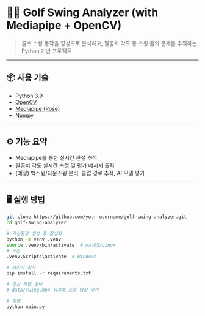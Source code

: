 # 🏌️‍♂️ Golf Swing Analyzer (with Mediapipe + OpenCV)

> 골프 스윙 동작을 영상으로 분석하고, 팔꿈치 각도 등 스윙 폼의 문제를 추적하는 Python 기반 프로젝트

---

## 📦 사용 기술

- Python 3.9
- [OpenCV](https://opencv.org/)
- [Mediapipe (Pose)](https://google.github.io/mediapipe/)
- Numpy

---

## ⚙️ 기능 요약

- Mediapipe를 통한 실시간 관절 추적
- 팔꿈치 각도 실시간 측정 및 평가 메시지 출력
- (예정) 백스윙/다운스윙 분리, 클럽 경로 추적, AI 모델 평가

---

## 🖥 실행 방법

```bash
git clone https://github.com/your-username/golf-swing-analyzer.git
cd golf-swing-analyzer

# 가상환경 생성 후 활성화
python -m venv .venv
source .venv/bin/activate  # macOS/Linux
# 또는
.venv\Scripts\activate  # Windows

# 패키지 설치
pip install -r requirements.txt

# 영상 파일 준비
# data/swing.mp4 위치에 스윙 영상 넣기

# 실행
python main.py